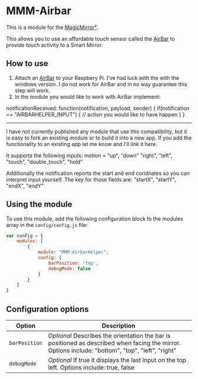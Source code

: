 # MMM-Airbar

This is a module for the [MagicMirror²](https://github.com/MichMich/MagicMirror/).

This allows you to use an affordable touch sensor called the [AirBar](https://air.bar) to provide touch activity to a Smart Mirror.

## How to use

1) Attach an [AirBar](https://air.bar) to your Raspbery Pi. I've had luck with the with the windows version.  I do not work for AirBar and in no way guarantee this step will work.
2) In the module you would like to work with AirBar implement:

notificationReceived: function(notification, payload, sender) {
    if(notification == "AIRBARHELPER_INPUT") {
        // action you would like to have happen
    }
}

_____

I have not currently published any module that use this compatibility, but it is easy to fork an existing module or to build it into a new app.  If you add the functionality to an existing app let me know and I'll link it here.

It supports the following inputs:
motion = "up", "down" "right", "left", "touch", "double_touch", "hold"

Additionally the notification reports the start and end coridnates so you can interpret input yourself.  The key for those fields are:
"startX", "startY", "endX", "endY"

## Using the module

To use this module, add the following configuration block to the modules array in the `config/config.js` file:
```js
var config = {
    modules: [
        {
			module: "MMM-AirbarHelper",
			config: {
				barPosition: 'top',
                debugMode: false
			}
		}
    ]
}
```



## Configuration options

| Option           | Description
|----------------- |-----------
| `barPosition`        | *Optional* Describes the orientation the bar is positioned as described when facing the mirror.  Options include: "bottom", "top", "left", "right"
| `debugMode`        | *Optional* If true it displays the last input on the top left.  Options include: true, false
